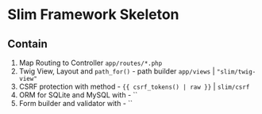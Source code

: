 # Slim Framework Skeleton

## Contain
1. Map Routing to Controller `app/routes/*.php`
2. Twig View, Layout and `path_for()` - path builder `app/views` | `"slim/twig-view"`
3. CSRF protection with method - `{{ csrf_tokens() | raw }}` | `slim/csrf`
4. ORM for SQLite and MySQL with - ``
5. Form builder and validator with - ``